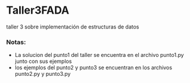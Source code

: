 # Taller3FADA
taller 3 sobre implementación de estructuras de datos

### Notas:
- La solucion del punto1 del taller se encuentra en el archivo punto1.py junto con sus ejemplos
- los ejemplos del punto2 y punto3 se encuentran en los archivos punto2.py y punto3.py
